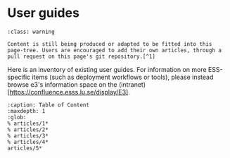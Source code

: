 # User guides

```{admonition} Under Construction
:class: warning

Content is still being produced or adapted to be fitted into this page-tree. Users are encouraged to add their own articles, through a pull request on this page's git repository.[^1]
```

Here is an inventory of existing user guides. For information on more ESS-specific items (such as deployment workflows or tools), please instead browse e3's information space on the (intranet)[https://confluence.esss.lu.se/display/E3].

 ```{toctree}
 :caption: Table of Content
 :maxdepth: 1
 :glob:
% articles/1*
% articles/2*
% articles/3*
% articles/4*
articles/5*
 ```


[^1]: See also (CONTRIBUTING.MD)[https://gitlab.esss.lu.se/e3/e3.pages.esss.lu.se/-/blob/master/CONTRIBUTING.md].
